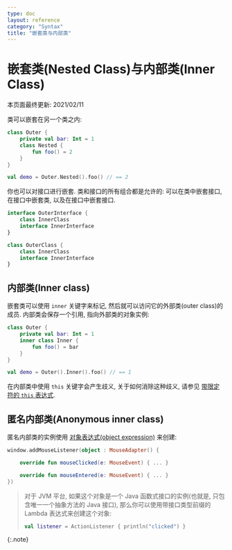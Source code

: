 ```yaml
---
type: doc
layout: reference
category: "Syntax"
title: "嵌套类与内部类"
---
```


# 嵌套类(Nested Class)与内部类(Inner Class)

本页面最终更新: 2021/02/11

类可以嵌套在另一个类之内:

```kotlin
class Outer {
    private val bar: Int = 1
    class Nested {
        fun foo() = 2
    }
}

val demo = Outer.Nested().foo() // == 2
```

你也可以对接口进行嵌套. 类和接口的所有组合都是允许的: 可以在类中嵌套接口, 在接口中嵌套类, 以及在接口中嵌套接口.

```kotlin
interface OuterInterface {
    class InnerClass
    interface InnerInterface
}

class OuterClass {
    class InnerClass
    interface InnerInterface
}
```

## 内部类(Inner class)

嵌套类可以使用 `inner` 关键字来标记, 然后就可以访问它的外部类(outer class)的成员. 内部类会保存一个引用, 指向外部类的对象实例:

```kotlin
class Outer {
    private val bar: Int = 1
    inner class Inner {
        fun foo() = bar
    }
}

val demo = Outer().Inner().foo() // == 1
```

在内部类中使用 `this` 关键字会产生歧义, 关于如何消除这种歧义, 请参见 [带限定符的 `this` 表达式](this-expressions.html).

## 匿名内部类(Anonymous inner class)

匿名内部类的实例使用 [对象表达式(object expression)](object-declarations.html#object-expressions) 来创建:

```kotlin
window.addMouseListener(object : MouseAdapter() {

    override fun mouseClicked(e: MouseEvent) { ... }

    override fun mouseEntered(e: MouseEvent) { ... }
})
```

> 对于 JVM 平台, 如果这个对象是一个 Java 函数式接口的实例(也就是, 只包含唯一一个抽象方法的 Java 接口),
> 那么你可以使用带接口类型前缀的 Lambda 表达式来创建这个对象:
>
>```kotlin
> val listener = ActionListener { println("clicked") }
> ```
{:.note}
